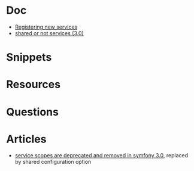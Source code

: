 # Doc

* [Registering new services](http://symfony.com/doc/3.0/book/service_container.html#creating-configuring-services-in-the-container)
* [shared or not services (3.0)](http://symfony.com/doc/current/cookbook/service_container/shared.html)

# Snippets 

# Resources

# Questions

# Articles

* [service scopes are deprecated and removed in symfony 3.0](http://symfony.com/doc/current/cookbook/service_container/shared.html), replaced by shared configuration option

